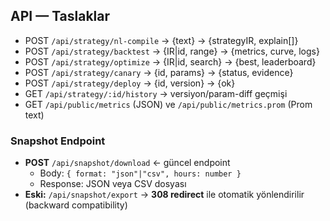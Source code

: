 ## API — Taslaklar
- POST `/api/strategy/nl-compile` → {text} → {strategyIR, explain[]}
- POST `/api/strategy/backtest` → {IR|id, range} → {metrics, curve, logs}
- POST `/api/strategy/optimize` → {IR|id, search} → {best, leaderboard}
- POST `/api/strategy/canary` → {id, params} → {status, evidence}
- POST `/api/strategy/deploy` → {id, version} → {ok}
- GET `/api/strategy/:id/history` → versiyon/param-diff geçmişi
- GET `/api/public/metrics` (JSON) ve `/api/public/metrics.prom` (Prom text)

### Snapshot Endpoint
- **POST** `/api/snapshot/download` ← güncel endpoint
  - Body: `{ format: "json"|"csv", hours: number }`
  - Response: JSON veya CSV dosyası
- **Eski:** `/api/snapshot/export` → **308 redirect** ile otomatik yönlendirilir (backward compatibility)